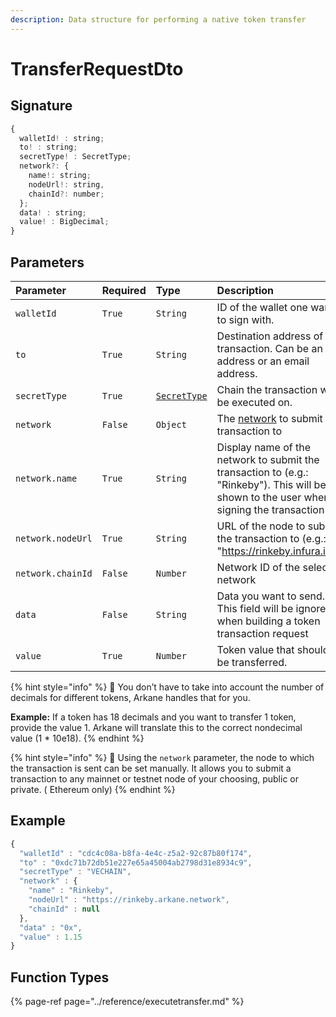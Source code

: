 ```yaml
---
description: Data structure for performing a native token transfer
---
```


# TransferRequestDto

## Signature

```javascript
{
  walletId! : string;
  to! : string;
  secretType! : SecretType;
  network?: {
    name!: string;
    nodeUrl!: string,
    chainId?: number;
  };
  data! : string;
  value! : BigDecimal;
}
```

## Parameters

| Parameter | Required | Type | Description |
| :--- | :--- | :--- | :--- |
| `walletId` | `True` | `String` | ID of the wallet one wants to sign with. |
| `to` | `True` | `String` | Destination address of the transaction. Can be an address or an email address. |
| `secretType` | `True` | [`SecretType`](secrettype.md) | Chain the transaction will be executed on. |
| `network` | `False` | `Object` | The [network](../../deep-dive/environments.md) to submit the transaction to |
| `network.name` | `True` | `String` | Display name of the network to submit the transaction to \(e.g.: "Rinkeby"\). This will be shown to the user when signing the transaction |
| `network.nodeUrl` | `True` | `String` | URL of the node to submit the transaction to \(e.g.: "https://rinkeby.infura.io"\) |
| `network.chainId` | `False` | `Number` | Network ID of the selected network |
| `data` | `False` | `String` | Data you want to send. This field will be ignored when building a token transaction request |
| `value` | `True` | `Number` | Token value that should be transferred. |

{% hint style="info" %}
🧙 You don’t have to take into account the number of decimals for different tokens, Arkane handles that for you.

**Example:** If a token has 18 decimals and you want to transfer 1 token, provide the value 1. Arkane will translate this to the correct nondecimal value \(1 \* 10e18\). 
{% endhint %}

{% hint style="info" %}
🧙 Using the `network` parameter, the node to which the transaction is sent can be set manually. It allows you to submit a transaction to any mainnet or testnet node of your choosing, public or private. \( Ethereum only\)
{% endhint %}

## Example

```javascript
{
  "walletId" : "cdc4c08a-b8fa-4e4c-z5a2-92c87b80f174",
  "to" : "0xdc71b72db51e227e65a45004ab2798d31e8934c9",
  "secretType" : "VECHAIN",
  "network" : {
    "name" : "Rinkeby",
    "nodeUrl" : "https://rinkeby.arkane.network",
    "chainId" : null
  },
  "data" : "0x",
  "value" : 1.15
}
```

## Function Types

{% page-ref page="../reference/executetransfer.md" %}



